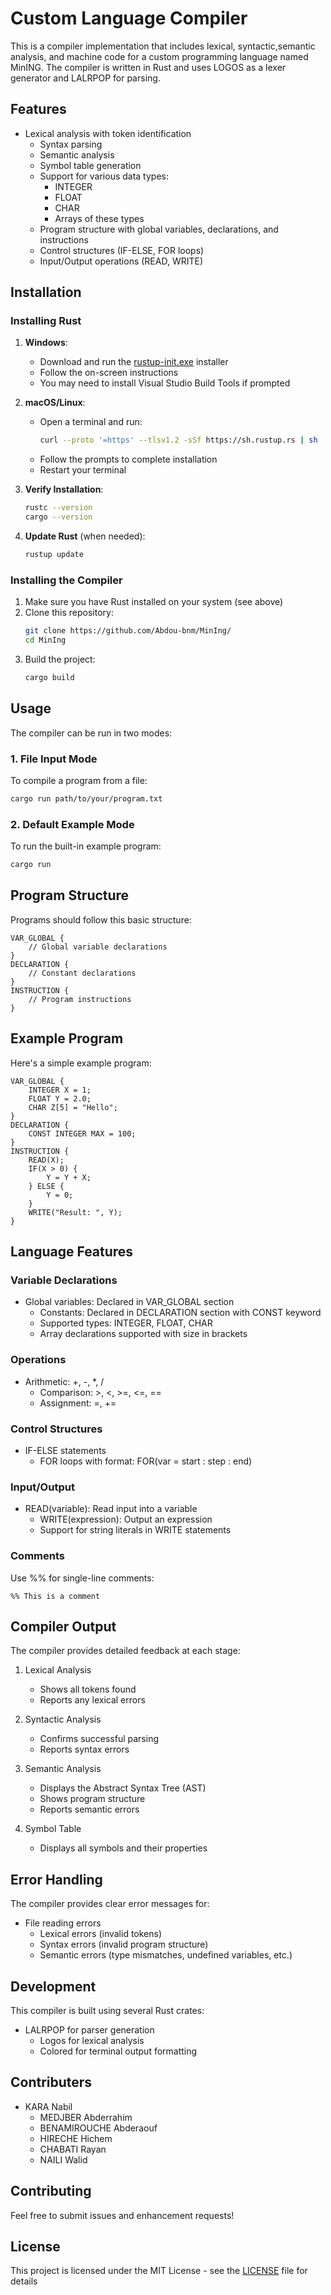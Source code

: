 # Custom Language Compiler

This is a compiler implementation that includes lexical, syntactic,semantic analysis, and machine code for a custom programming language named MinING. The compiler is written in Rust and uses LOGOS as a lexer generator and LALRPOP for parsing.

## Features

- Lexical analysis with token identification
    - Syntax parsing
    - Semantic analysis
    - Symbol table generation
    - Support for various data types:
        - INTEGER
        - FLOAT
        - CHAR
        - Arrays of these types
    - Program structure with global variables, declarations, and instructions
    - Control structures (IF-ELSE, FOR loops)
    - Input/Output operations (READ, WRITE)

## Installation

### Installing Rust

1. **Windows**:
    - Download and run the [rustup-init.exe](https://rustup.rs/) installer
    - Follow the on-screen instructions
    - You may need to install Visual Studio Build Tools if prompted

2. **macOS/Linux**:
    - Open a terminal and run:
      ```bash
      curl --proto '=https' --tlsv1.2 -sSf https://sh.rustup.rs | sh
      ```
    - Follow the prompts to complete installation
    - Restart your terminal

3. **Verify Installation**:
   ```bash
   rustc --version
   cargo --version
   ```

4. **Update Rust** (when needed):
   ```bash
   rustup update
   ```

### Installing the Compiler

1. Make sure you have Rust installed on your system (see above)
2. Clone this repository:
   ```bash
   git clone https://github.com/Abdou-bnm/MinIng/
   cd MinIng
   ```
3. Build the project:
   ```bash
   cargo build
   ```

## Usage

The compiler can be run in two modes:

### 1. File Input Mode

To compile a program from a file:
```bash
cargo run path/to/your/program.txt
```

### 2. Default Example Mode

To run the built-in example program:
```bash
cargo run
```

## Program Structure

Programs should follow this basic structure:

```
VAR_GLOBAL {
    // Global variable declarations
}
DECLARATION {
    // Constant declarations
}
INSTRUCTION {
    // Program instructions
}
```

## Example Program

Here's a simple example program:

```
VAR_GLOBAL {
    INTEGER X = 1;
    FLOAT Y = 2.0;
    CHAR Z[5] = "Hello";
}
DECLARATION {
    CONST INTEGER MAX = 100;
}
INSTRUCTION {
    READ(X);
    IF(X > 0) {
        Y = Y + X;
    } ELSE {
        Y = 0;
    }
    WRITE("Result: ", Y);
}
```

## Language Features

### Variable Declarations
- Global variables: Declared in VAR_GLOBAL section
    - Constants: Declared in DECLARATION section with CONST keyword
    - Supported types: INTEGER, FLOAT, CHAR
    - Array declarations supported with size in brackets

### Operations
- Arithmetic: +, -, *, /
    - Comparison: >, <, >=, <=, ==
    - Assignment: =, +=

### Control Structures
- IF-ELSE statements
    - FOR loops with format: FOR(var = start : step : end)

### Input/Output
- READ(variable): Read input into a variable
    - WRITE(expression): Output an expression
    - Support for string literals in WRITE statements

### Comments
Use %% for single-line comments:
```
%% This is a comment
```

## Compiler Output

The compiler provides detailed feedback at each stage:

1. Lexical Analysis
    - Shows all tokens found
    - Reports any lexical errors

2. Syntactic Analysis
    - Confirms successful parsing
    - Reports syntax errors

3. Semantic Analysis
    - Displays the Abstract Syntax Tree (AST)
    - Shows program structure
    - Reports semantic errors

4. Symbol Table
    - Displays all symbols and their properties

## Error Handling

The compiler provides clear error messages for:
- File reading errors
    - Lexical errors (invalid tokens)
    - Syntax errors (invalid program structure)
    - Semantic errors (type mismatches, undefined variables, etc.)

## Development

This compiler is built using several Rust crates:
- LALRPOP for parser generation
    - Logos for lexical analysis
    - Colored for terminal output formatting

## Contributers
- KARA Nabil
    - MEDJBER Abderrahim
    - BENAMIROUCHE Abderaouf
    - HIRECHE Hichem
    - CHABATI Rayan
    - NAILI Walid

## Contributing

Feel free to submit issues and enhancement requests!

## License

This project is licensed under the MIT License - see the [LICENSE](LICENSE) file for details